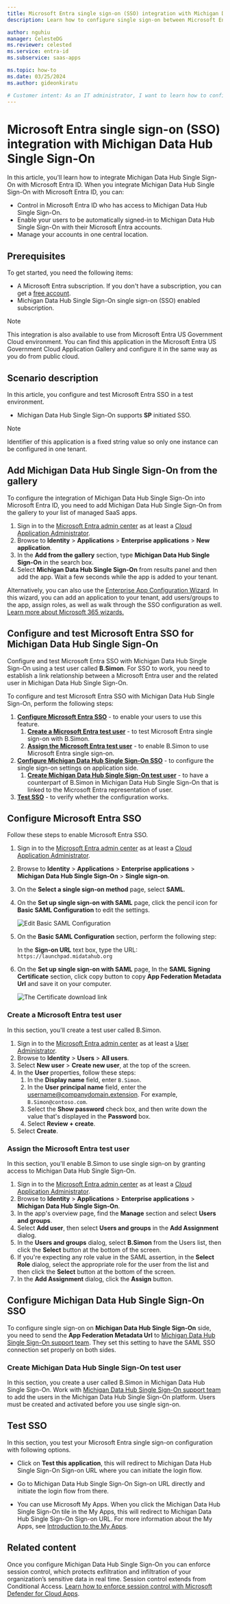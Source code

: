 ```yaml
---
title: Microsoft Entra single sign-on (SSO) integration with Michigan Data Hub Single Sign-On
description: Learn how to configure single sign-on between Microsoft Entra ID and Michigan Data Hub Single Sign-On.

author: nguhiu
manager: CelesteDG
ms.reviewer: celested
ms.service: entra-id
ms.subservice: saas-apps

ms.topic: how-to
ms.date: 03/25/2024
ms.author: gideonkiratu

# Customer intent: As an IT administrator, I want to learn how to configure single sign-on between Microsoft Entra ID and Michigan Data Hub Single Sign-On so that I can control who has access to Michigan Data Hub Single Sign-On, enable automatic sign-in with Microsoft Entra accounts, and manage my accounts in one central location.
---
```


# Microsoft Entra single sign-on (SSO) integration with Michigan Data Hub Single Sign-On

In this article,  you'll learn how to integrate Michigan Data Hub Single Sign-On with Microsoft Entra ID. When you integrate Michigan Data Hub Single Sign-On with Microsoft Entra ID, you can:

* Control in Microsoft Entra ID who has access to Michigan Data Hub Single Sign-On.
* Enable your users to be automatically signed-in to Michigan Data Hub Single Sign-On with their Microsoft Entra accounts.
* Manage your accounts in one central location.

## Prerequisites

To get started, you need the following items:

* A Microsoft Entra subscription. If you don't have a subscription, you can get a [free account](https://azure.microsoft.com/free/).
* Michigan Data Hub Single Sign-On single sign-on (SSO) enabled subscription.

> [!NOTE]
> This integration is also available to use from Microsoft Entra US Government Cloud environment. You can find this application in the Microsoft Entra US Government Cloud Application Gallery and configure it in the same way as you do from public cloud.

## Scenario description

In this article,  you configure and test Microsoft Entra SSO in a test environment.

* Michigan Data Hub Single Sign-On supports **SP** initiated SSO.

> [!NOTE]
> Identifier of this application is a fixed string value so only one instance can be configured in one tenant.

## Add Michigan Data Hub Single Sign-On from the gallery

To configure the integration of Michigan Data Hub Single Sign-On into Microsoft Entra ID, you need to add Michigan Data Hub Single Sign-On from the gallery to your list of managed SaaS apps.

1. Sign in to the [Microsoft Entra admin center](https://entra.microsoft.com) as at least a [Cloud Application Administrator](~/identity/role-based-access-control/permissions-reference.md#cloud-application-administrator).
1. Browse to **Identity** > **Applications** > **Enterprise applications** > **New application**.
1. In the **Add from the gallery** section, type **Michigan Data Hub Single Sign-On** in the search box.
1. Select **Michigan Data Hub Single Sign-On** from results panel and then add the app. Wait a few seconds while the app is added to your tenant.

 Alternatively, you can also use the [Enterprise App Configuration Wizard](https://portal.office.com/AdminPortal/home?Q=Docs#/azureadappintegration). In this wizard, you can add an application to your tenant, add users/groups to the app, assign roles, as well as walk through the SSO configuration as well. [Learn more about Microsoft 365 wizards.](/microsoft-365/admin/misc/azure-ad-setup-guides)

<a name='configure-and-test-azure-ad-sso-for-michigan-data-hub-single-sign-on'></a>

## Configure and test Microsoft Entra SSO for Michigan Data Hub Single Sign-On

Configure and test Microsoft Entra SSO with Michigan Data Hub Single Sign-On using a test user called **B.Simon**. For SSO to work, you need to establish a link relationship between a Microsoft Entra user and the related user in Michigan Data Hub Single Sign-On.

To configure and test Microsoft Entra SSO with Michigan Data Hub Single Sign-On, perform the following steps:

1. **[Configure Microsoft Entra SSO](#configure-azure-ad-sso)** - to enable your users to use this feature.
    1. **[Create a Microsoft Entra test user](#create-an-azure-ad-test-user)** - to test Microsoft Entra single sign-on with B.Simon.
    1. **[Assign the Microsoft Entra test user](#assign-the-azure-ad-test-user)** - to enable B.Simon to use Microsoft Entra single sign-on.
1. **[Configure Michigan Data Hub Single Sign-On SSO](#configure-michigan-data-hub-single-sign-on-sso)** - to configure the single sign-on settings on application side.
    1. **[Create Michigan Data Hub Single Sign-On test user](#create-michigan-data-hub-single-sign-on-test-user)** - to have a counterpart of B.Simon in Michigan Data Hub Single Sign-On that is linked to the Microsoft Entra representation of user.
1. **[Test SSO](#test-sso)** - to verify whether the configuration works.

<a name='configure-azure-ad-sso'></a>

## Configure Microsoft Entra SSO

Follow these steps to enable Microsoft Entra SSO.

1. Sign in to the [Microsoft Entra admin center](https://entra.microsoft.com) as at least a [Cloud Application Administrator](~/identity/role-based-access-control/permissions-reference.md#cloud-application-administrator).
1. Browse to **Identity** > **Applications** > **Enterprise applications** > **Michigan Data Hub Single Sign-On** > **Single sign-on**.
1. On the **Select a single sign-on method** page, select **SAML**.
1. On the **Set up single sign-on with SAML** page, click the pencil icon for **Basic SAML Configuration** to edit the settings.

   ![Edit Basic SAML Configuration](common/edit-urls.png)

1. On the **Basic SAML Configuration** section, perform the following step:

    In the **Sign-on URL** text box, type the URL:
    `https://launchpad.midatahub.org`

1. On the **Set up single sign-on with SAML** page, In the **SAML Signing Certificate** section, click copy button to copy **App Federation Metadata Url** and save it on your computer.

	![The Certificate download link](common/copy-metadataurl.png)

<a name='create-an-azure-ad-test-user'></a>

### Create a Microsoft Entra test user

In this section, you'll create a test user called B.Simon.

1. Sign in to the [Microsoft Entra admin center](https://entra.microsoft.com) as at least a [User Administrator](~/identity/role-based-access-control/permissions-reference.md#user-administrator).
1. Browse to **Identity** > **Users** > **All users**.
1. Select **New user** > **Create new user**, at the top of the screen.
1. In the **User** properties, follow these steps:
   1. In the **Display name** field, enter `B.Simon`.  
   1. In the **User principal name** field, enter the username@companydomain.extension. For example, `B.Simon@contoso.com`.
   1. Select the **Show password** check box, and then write down the value that's displayed in the **Password** box.
   1. Select **Review + create**.
1. Select **Create**.

<a name='assign-the-azure-ad-test-user'></a>

### Assign the Microsoft Entra test user

In this section, you'll enable B.Simon to use single sign-on by granting access to Michigan Data Hub Single Sign-On.

1. Sign in to the [Microsoft Entra admin center](https://entra.microsoft.com) as at least a [Cloud Application Administrator](~/identity/role-based-access-control/permissions-reference.md#cloud-application-administrator).
1. Browse to **Identity** > **Applications** > **Enterprise applications** > **Michigan Data Hub Single Sign-On**.
1. In the app's overview page, find the **Manage** section and select **Users and groups**.
1. Select **Add user**, then select **Users and groups** in the **Add Assignment** dialog.
1. In the **Users and groups** dialog, select **B.Simon** from the Users list, then click the **Select** button at the bottom of the screen.
1. If you're expecting any role value in the SAML assertion, in the **Select Role** dialog, select the appropriate role for the user from the list and then click the **Select** button at the bottom of the screen.
1. In the **Add Assignment** dialog, click the **Assign** button.

## Configure Michigan Data Hub Single Sign-On SSO

To configure single sign-on on **Michigan Data Hub Single Sign-On** side, you need to send the **App Federation Metadata Url** to [Michigan Data Hub Single Sign-On support team](mailto:support@midatahub.org). They set this setting to have the SAML SSO connection set properly on both sides.

### Create Michigan Data Hub Single Sign-On test user

In this section, you create a user called B.Simon in Michigan Data Hub Single Sign-On. Work with [Michigan Data Hub Single Sign-On support team](mailto:support@midatahub.org) to add the users in the Michigan Data Hub Single Sign-On platform. Users must be created and activated before you use single sign-on.

## Test SSO 

In this section, you test your Microsoft Entra single sign-on configuration with following options. 

* Click on **Test this application**, this will redirect to Michigan Data Hub Single Sign-On Sign-on URL where you can initiate the login flow. 

* Go to Michigan Data Hub Single Sign-On Sign-on URL directly and initiate the login flow from there.

* You can use Microsoft My Apps. When you click the Michigan Data Hub Single Sign-On tile in the My Apps, this will redirect to Michigan Data Hub Single Sign-On Sign-on URL. For more information about the My Apps, see [Introduction to the My Apps](https://support.microsoft.com/account-billing/sign-in-and-start-apps-from-the-my-apps-portal-2f3b1bae-0e5a-4a86-a33e-876fbd2a4510).

## Related content

Once you configure Michigan Data Hub Single Sign-On you can enforce session control, which protects exfiltration and infiltration of your organization’s sensitive data in real time. Session control extends from Conditional Access. [Learn how to enforce session control with Microsoft Defender for Cloud Apps](/cloud-app-security/proxy-deployment-aad).
